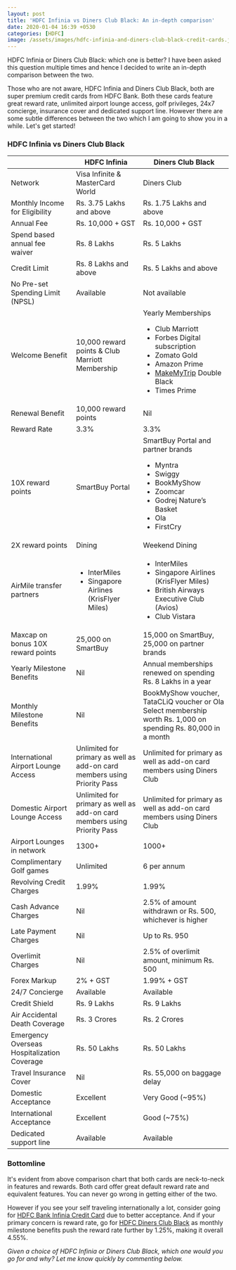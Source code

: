 ```yaml
---
layout: post
title: 'HDFC Infinia vs Diners Club Black: An in-depth comparison'
date: 2020-01-04 16:39 +0530
categories: [HDFC]
image: /assets/images/hdfc-infinia-and-diners-club-black-credit-cards.jpg
---
```


HDFC Infinia or Diners Club Black: which one is better? I have been asked this question multiple times and hence I decided to write an in-depth comparison between the two.

Those who are not aware, HDFC Infinia and Diners Club Black, both are super premium credit cards from HDFC Bank. Both these cards feature great reward rate, unlimited airport lounge access, golf privileges, 24x7 concierge, insurance cover and dedicated support line. However there are some subtle differences between the two which I am going to show you in a while. Let's get started!

### HDFC Infinia vs Diners Club Black

<table class="table" style="display: block;overflow-x: auto;">
  <thead class="thead-dark">
  <tr>
    <th scope="col"> </th>
  	<th scope="col"> HDFC Infinia</th>
    <th scope="col"> Diners Club Black</th>
  </tr>
  </thead>
  <tbody>
  <tr>
    <td> Network </td>
  	<td> Visa Infinite & MasterCard World</td>
    <td> Diners Club </td>
  </tr>
  <tr>
    <td> Monthly Income for Eligibility </td>
  	<td> Rs. 3.75 Lakhs and above</td>
    <td> Rs. 1.75 Lakhs and above</td>
  </tr>
  <tr>
    <td> Annual Fee </td>
  	<td> Rs. 10,000 + GST </td>
    <td> Rs. 10,000 + GST </td>
  </tr>
  <tr>
    <td> Spend based annual fee waiver </td>
  	<td> Rs. 8 Lakhs </td>
    <td> Rs. 5 Lakhs </td>
  </tr>
  <tr>
    <td> Credit Limit </td>
  	<td> Rs. 8 Lakhs and above </td>
    <td> Rs. 5 Lakhs and above </td>
  </tr>
  <tr>
    <td> No Pre-set Spending Limit (NPSL) </td>
  	<td> Available </td>
    <td> Not available </td>
  </tr>
  <tr>
    <td> Welcome Benefit </td>
  	<td> 10,000 reward points & Club Marriott Membership </td>
    <td> Yearly Memberships<ul><li>Club Marriott</li><li>Forbes Digital subscription</li><li> Zomato Gold</li><li> Amazon Prime</li><li> <a href="https://l.cardinfo.in/makemytrip" target="_blank">MakeMyTrip</a> Double Black</li><li> Times Prime</li></ul> </td>
  </tr>
  <tr>
    <td> Renewal Benefit </td>
  	<td> 10,000 reward points</td>
    <td> Nil </td>
  </tr>
  <tr>
    <td> Reward Rate </td>
  	<td> 3.3% </td>
    <td> 3.3% </td>
  </tr>
  <tr>
    <td> 10X reward points </td>
  	<td> SmartBuy Portal </td>
    <td> SmartBuy Portal and partner brands <ul><li>Myntra</li><li> Swiggy</li><li> BookMyShow</li><li> Zoomcar</li><li> Godrej Nature’s Basket</li><li> Ola </li><li> FirstCry </li></ul></td>
  </tr>
  <tr>
    <td> 2X reward points </td>
  	<td> Dining </td>
    <td> Weekend Dining</td>
  </tr>
  <tr>
    <td> AirMile transfer partners </td>
  	<td> <ul><li>InterMiles </li><li> Singapore Airlines (KrisFlyer Miles)</li></ul> </td>
    <td> <ul><li> InterMiles</li><li> Singapore Airlines (KrisFlyer Miles) </li><li>British Airways Executive Club (Avios)</li><li> Club Vistara</li></ul></td>
  </tr>
  <tr>
    <td> Maxcap on bonus 10X reward points</td>
  	<td> 25,000 on SmartBuy</td>
    <td> 15,000 on SmartBuy, 25,000 on partner brands</td>
  </tr>
  <tr>
    <td> Yearly Milestone Benefits </td>
  	<td> Nil </td>
    <td> Annual memberships renewed on spending Rs. 8 Lakhs in a year </td>
  </tr>
  <tr>
    <td> Monthly Milestone Benefits</td>
  	<td> Nil </td>
    <td> BookMyShow voucher, TataCLiQ voucher or Ola Select membership worth Rs. 1,000 on spending Rs. 80,000 in a month</td>
  </tr>
  <tr>
    <td> International Airport Lounge Access</td>
    <td> Unlimited for primary as well as add-on card members using Priority Pass</td>
  	<td> Unlimited for primary as well as add-on card members using Diners Club</td>
  </tr>
  <tr>
    <td> Domestic Airport Lounge Access</td>
    <td> Unlimited for primary as well as add-on card members using Priority Pass</td>
  	<td> Unlimited for primary as well as add-on card members using Diners Club</td>
  </tr>
  <tr>
    <td> Airport Lounges in network</td>
    <td> 1300+</td>
  	<td> 1000+ </td>
  </tr>
  <tr>
    <td> Complimentary Golf games</td>
  	<td> Unlimited </td>
    <td> 6 per annum</td>
  </tr>
  <tr>
    <td> Revolving Credit Charges</td>
    <td> 1.99% </td>
  	<td> 1.99% </td>
  </tr>
  <tr>
    <td> Cash Advance Charges</td>
    <td> Nil </td>
  	<td> 2.5% of amount withdrawn or Rs. 500, whichever is higher </td>
  </tr>
  <tr>
    <td> Late Payment Charges</td>
    <td> Nil </td>
  	<td> Up to Rs. 950 </td>
  </tr>
  <tr>
    <td> Overlimit Charges</td>
    <td> Nil </td>
  	<td> 2.5% of overlimit amount, minimum Rs. 500 </td>
  </tr>
  <tr>
    <td> Forex Markup</td>
    <td> 2% + GST </td>
  	<td> 1.99% + GST </td>
  </tr>
  <tr>
    <td> 24/7 Concierge</td>
    <td> Available</td>
  	<td> Available</td>
  </tr>
  <tr>
    <td> Credit Shield</td>
    <td> Rs. 9 Lakhs</td>
  	<td> Rs. 9 Lakhs </td>
  </tr>
  <tr>
    <td> Air Accidental Death Coverage</td>
    <td > Rs. 3 Crores</td>
  	<td> Rs. 2 Crores </td>
  </tr>
  <tr>
    <td> Emergency Overseas Hospitalization Coverage</td>
    <td> Rs. 50 Lakhs</td>
  	<td> Rs. 50 Lakhs </td>
  </tr>
  <tr>
    <td> Travel Insurance Cover</td>
    <td> Nil</td>
  	<td> Rs. 55,000 on baggage delay </td>
  </tr>
  <tr>
    <td> Domestic Acceptance</td>
    <td> Excellent </td>
  	<td> Very Good (~95%) </td>
  </tr>
  <tr>
    <td> International Acceptance</td>
    <td> Excellent</td>
  	<td> Good (~75%) </td>
  </tr>
  <tr>
    <td> Dedicated support line</td>
    <td> Available</td>
  	<td> Available</td>
  </tr>
  </tbody>
</table>

### Bottomline

It's evident from above comparison chart that both cards are neck-to-neck in features and rewards. Both card offer great default reward rate and equivalent features. You can never go wrong in getting either of the two.

However if you see your self traveling internationally a lot, consider going for [HDFC Bank Infinia Credit Card](/hdfc-bank-infinia-credit-card-review/) due to better acceptance. And if your primary concern is reward rate, go for [HDFC Diners Club Black](/hdfc-diners-club-black-credit-card-review/) as monthly milestone benefits push the reward rate further by 1.25%, making it overall 4.55%.

_Given a choice of HDFC Infinia or Diners Club Black, which one would you go for and why? Let me know quickly by commenting below._

